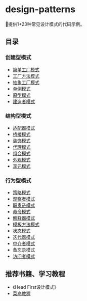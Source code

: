 # design-patterns

📗提供1+23种常见设计模式的代码示例。

## 目录

### 创建型模式

* [简单工厂模式](simple-factory)
* [工厂方法模式](factory-method)
* [抽象工厂模式](abstract-factory)
* [单例模式](singleton)
* [原型模式](prototype)
* [建造者模式](builder)

### 结构型模式

* [适配器模式](adapter)
* [桥接模式](bridge)
* [装饰模式](decorator)
* [代理模式](proxy)
* [组合模式](composite)
* [外观模式](facade)
* [享元模式](flyweight)

### 行为型模式

* [策略模式](strategy)
* [观察者模式](observer)
* [职责链模式](chain)
* [命令模式](command)
* [解释器模式](interpreter)
* [模板方法模式](template-method)
* [状态模式](state)
* [迭代器模式](iterator)
* [中介者模式](mediator)
* 备忘录模式
* [访问者模式](visitor)

## 推荐书籍、学习教程

* 《Head First设计模式》
* [菜鸟教程](http://www.runoob.com/design-pattern/design-pattern-tutorial.html)
